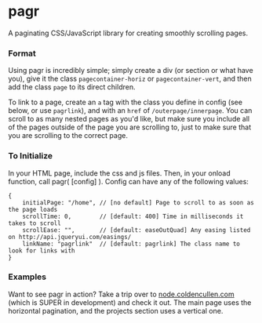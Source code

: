 pagr
====

A paginating CSS/JavaScript library for creating smoothly scrolling pages.

### Format
Using pagr is incredibly simple; simply create a div (or section or what have you), give it the class `pagecontainer-horiz` or `pagecontainer-vert`, and then add the class `page` to its direct children.

To link to a page, create an `a` tag with the class you define in config (see below, or use `pagrlink`), and with an `href` of `/outerpage/innerpage`. You can scroll to as many nested pages as you'd like, but make sure you include all of the pages outside of the page you are scrolling to, just to make sure that you are scrolling to the correct page.

### To Initialize
In your HTML page, include the css and js files. Then, in your onload function, call pagr( [config] ). Config can have any of the following values:
```
{
    initialPage: "/home", // [no default] Page to scroll to as soon as the page loads
    scrollTime: 0,        // [default: 400] Time in milliseconds it takes to scroll
    scrollEase: "",       // [default: easeOutQuad] Any easing listed on http://api.jqueryui.com/easings/
    linkName: "pagrlink"  // [default: pagrlink] The class name to look for links with
}
```

### Examples
Want to see pagr in action? Take a trip over to [node.coldencullen.com](http://node.coldencullen.com/) (which is SUPER in development) and check it out. The main page uses the horizontal pagination, and the projects section uses a vertical one.
